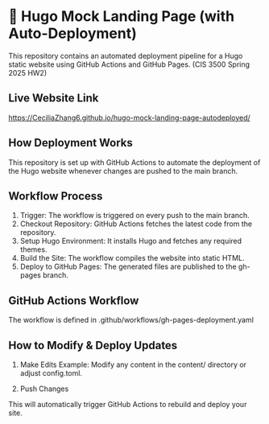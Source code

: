 # 🚀 Hugo Mock Landing Page (with Auto-Deployment)
This repository contains an automated deployment pipeline for a Hugo static website using GitHub Actions and GitHub Pages.
(CIS 3500 Spring 2025 HW2)

## Live Website Link
https://CeciliaZhang6.github.io/hugo-mock-landing-page-autodeployed/

## How Deployment Works
This repository is set up with GitHub Actions to automate the deployment of the Hugo website whenever changes are pushed to the main branch.

## Workflow Process
1. Trigger: The workflow is triggered on every push to the main branch.
2. Checkout Repository: GitHub Actions fetches the latest code from the repository.
3. Setup Hugo Environment: It installs Hugo and fetches any required themes.
4. Build the Site: The workflow compiles the website into static HTML.
5. Deploy to GitHub Pages: The generated files are published to the gh-pages branch.

## GitHub Actions Workflow
The workflow is defined in .github/workflows/gh-pages-deployment.yaml

## How to Modify & Deploy Updates
1. Make Edits
   Example: Modify any content in the content/ directory or adjust config.toml.

2. Push Changes

This will automatically trigger GitHub Actions to rebuild and deploy your site.


